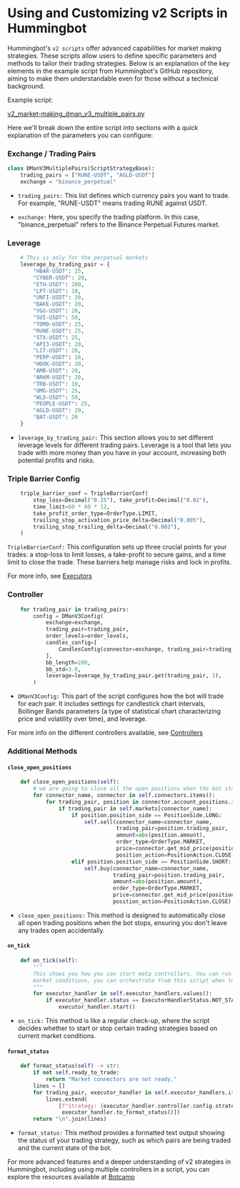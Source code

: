 # Using and Customizing v2 Scripts in Hummingbot

Hummingbot's `v2 scripts` offer advanced capabilities for market making strategies. These scripts allow users to define specific parameters and methods to tailor their trading strategies. Below is an explanation of the key elements in the example script from Hummingbot's GitHub repository, aiming to make them understandable even for those without a technical background.

Example script:

[v2_market-making_dman_v3_multiple_pairs.py](https://github.com/hummingbot/hummingbot/blob/master/scripts/v2_market-making_dman_v3_multiple_pairs.py)


Here we'll break down the entire script into sections with a quick explanation of the parameters you can configure: 

### Exchange / Trading Pairs

```Python
class DManV3MultiplePairs(ScriptStrategyBase):
    trading_pairs = ["RUNE-USDT", "AGLD-USDT"]
    exchange = "binance_perpetual"
```

- `trading_pairs:` This list defines which currency pairs you want to trade. For example, "RUNE-USDT" means trading RUNE against USDT.

- `exchange:` Here, you specify the trading platform. In this case, "binance_perpetual" refers to the Binance Perpetual Futures market.

### Leverage

```Python
    # This is only for the perpetual markets
    leverage_by_trading_pair = {
        "HBAR-USDT": 25,
        "CYBER-USDT": 20,
        "ETH-USDT": 100,
        "LPT-USDT": 10,
        "UNFI-USDT": 20,
        "BAKE-USDT": 20,
        "YGG-USDT": 20,
        "SUI-USDT": 50,
        "TOMO-USDT": 25,
        "RUNE-USDT": 25,
        "STX-USDT": 25,
        "API3-USDT": 20,
        "LIT-USDT": 20,
        "PERP-USDT": 16,
        "HOOK-USDT": 20,
        "AMB-USDT": 20,
        "ARKM-USDT": 20,
        "TRB-USDT": 10,
        "OMG-USDT": 25,
        "WLD-USDT": 50,
        "PEOPLE-USDT": 25,
        "AGLD-USDT": 20,
        "BAT-USDT": 20
    }
```
- `leverage_by_trading_pair:` This section allows you to set different leverage levels for different trading pairs. Leverage is a tool that lets you trade with more money than you have in your account, increasing both potential profits and risks.


### Triple Barrier Config

```Python
    triple_barrier_conf = TripleBarrierConf(
        stop_loss=Decimal("0.15"), take_profit=Decimal("0.02"),
        time_limit=60 * 60 * 12,
        take_profit_order_type=OrderType.LIMIT,
        trailing_stop_activation_price_delta=Decimal("0.005"),
        trailing_stop_trailing_delta=Decimal("0.002"),
    )

```

`TripleBarrierConf:` This configuration sets up three crucial points for your trades: a stop-loss to limit losses, a take-profit to secure gains, and a time limit to close the trade. These barriers help manage risks and lock in profits.

For more info, see [Executors](executors.md)

### Controller 

```Python
    for trading_pair in trading_pairs:
        config = DManV3Config(
            exchange=exchange,
            trading_pair=trading_pair,
            order_levels=order_levels,
            candles_config=[
                CandlesConfig(connector=exchange, trading_pair=trading_pair, interval="15m", max_records=300),
            ],
            bb_length=200,
            bb_std=3.0,
            leverage=leverage_by_trading_pair.get(trading_pair, 1),
        )
```

- `DManV3Config:` This part of the script configures how the bot will trade for each pair. It includes settings for candlestick chart intervals, Bollinger Bands parameters (a type of statistical chart characterizing price and volatility over time), and leverage.


For more info on the different controllers available, see [Controllers](controllers.md)

### Additional Methods

#### `close_open_positions`

```Python
    def close_open_positions(self):
        # we are going to close all the open positions when the bot stops
        for connector_name, connector in self.connectors.items():
            for trading_pair, position in connector.account_positions.items():
                if trading_pair in self.markets[connector_name]:
                    if position.position_side == PositionSide.LONG:
                        self.sell(connector_name=connector_name,
                                  trading_pair=position.trading_pair,
                                  amount=abs(position.amount),
                                  order_type=OrderType.MARKET,
                                  price=connector.get_mid_price(position.trading_pair),
                                  position_action=PositionAction.CLOSE)
                    elif position.position_side == PositionSide.SHORT:
                        self.buy(connector_name=connector_name,
                                 trading_pair=position.trading_pair,
                                 amount=abs(position.amount),
                                 order_type=OrderType.MARKET,
                                 price=connector.get_mid_price(position.trading_pair),
                                 position_action=PositionAction.CLOSE)
```

- `close_open_positions:` This method is designed to automatically close all open trading positions when the bot stops, ensuring you don't leave any trades open accidentally.

#### `on_tick`

```Python
    def on_tick(self):
        """
        This shows you how you can start meta controllers. You can run more than one at the same time and based on the
        market conditions, you can orchestrate from this script when to stop or start them.
        """
        for executor_handler in self.executor_handlers.values():
            if executor_handler.status == ExecutorHandlerStatus.NOT_STARTED:
                executor_handler.start()
```

- `on_tick:` This method is like a regular check-up, where the script decides whether to start or stop certain trading strategies based on current market conditions.

#### `format_status`

```Python
    def format_status(self) -> str:
        if not self.ready_to_trade:
            return "Market connectors are not ready."
        lines = []
        for trading_pair, executor_handler in self.executor_handlers.items():
            lines.extend(
                [f"Strategy: {executor_handler.controller.config.strategy_name} | Trading Pair: {trading_pair}",
                 executor_handler.to_format_status()])
        return "\n".join(lines)
```

- `format_status:` This method provides a formatted text output showing the status of your trading strategy, such as which pairs are being traded and the current state of the bot.

For more advanced features and a deeper understanding of v2 strategies in Hummingbot, including using multiple controllers in a script, you can explore the resources available at [Botcamp](../botcamp/index.md)
